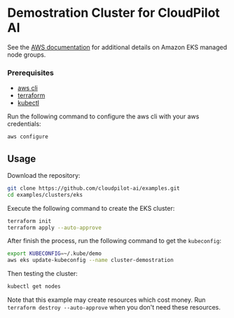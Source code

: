 # Demostration Cluster for CloudPilot AI

See the [AWS documentation](https://docs.aws.amazon.com/eks/latest/userguide/managed-node-groups.html) for additional details on Amazon EKS managed node groups.

### Prerequisites

- [aws cli](https://docs.aws.amazon.com/cli/latest/userguide/getting-started-install.html)
- [terraform](https://developer.hashicorp.com/terraform/tutorials/aws-get-started/install-cli)
- [kubectl](https://kubernetes.io/docs/tasks/tools/)

Run the following command to configure the aws cli with your aws credentials:
```bash
aws configure
```

## Usage


Download the repository:
```bash
git clone https://github.com/cloudpilot-ai/examples.git
cd examples/clusters/eks
```
Execute the following command to create the EKS cluster:
```bash
terraform init
terraform apply --auto-approve
```

After finish the process, run the following command to get the `kubeconfig`:
```sh
export KUBECONFIG=~/.kube/demo
aws eks update-kubeconfig --name cluster-demostration
```
Then testing the cluster:
```sh
kubectl get nodes
```

Note that this example may create resources which cost money. Run `terraform destroy --auto-approve` when you don't need these resources.
